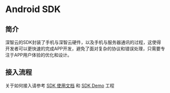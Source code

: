 # Android SDK
## 简介
深智云的SDK封装了手机与深智云硬件，以及手机与服务器通讯的过程，这使得开发者可以更快速的完成APP开发，避免了面对复杂的协议和错误处理，只需要专注于APP用户体验的优化和设计。
## 接入流程
关于如何接入请参考 [SDK 使用文档](https://github.com/dtston-dtcloud/android-sdk/blob/master/docs/SDK使用文档.md) 和 [SDK Demo](https://github.com/dtston-dtcloud/android-sdk/tree/master/demo) 工程